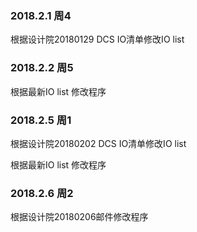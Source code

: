 ### 2018.2.1 周4


根据设计院20180129 DCS IO清单修改IO list


### 2018.2.2 周5

根据最新IO list 修改程序


### 2018.2.5 周1

根据设计院20180202 DCS IO清单修改IO list

根据最新IO list 修改程序

### 2018.2.6 周2

根据设计院20180206邮件修改程序
